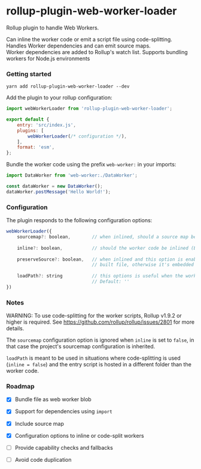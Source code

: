 # rollup-plugin-web-worker-loader

Rollup plugin to handle Web Workers.

Can inline the worker code or emit a script file using code-splitting.  
Handles Worker dependencies and can emit source maps.  
Worker dependencies are added to Rollup's watch list. 
Supports bundling workers for Node.js environments 

### Getting started

```
yarn add rollup-plugin-web-worker-loader --dev
```

Add the plugin to your rollup configuration:

```javascript
import webWorkerLoader from 'rollup-plugin-web-worker-loader';

export default {
    entry: 'src/index.js',
    plugins: [ 
        webWorkerLoader(/* configuration */),
    ],
    format: 'esm',
};
```

Bundle the worker code using the prefix `web-worker:` in your imports:

```javascript
import DataWorker from 'web-worker:./DataWorker';

const dataWorker = new DataWorker();
dataWorker.postMessage('Hello World!');
```

### Configuration
The plugin responds to the following configuration options:
```javascript
webWorkerLoader({
    sourcemap?: boolean,        // when inlined, should a source map be included in the final output. Default: false
    
    inline?: boolean,           // should the worker code be inlined (Base64). Default: true
    
    preserveSource?: boolean,   // when inlined and this option is enabled, the full source code is included in the
                                // built file, otherwise it's embedded as a base64 string. Default: false
                                
    loadPath?: string           // this options is useful when the worker scripts need to be loaded from another folder.
                                // Default: ''
})
```

### Notes
WARNING: To use code-splitting for the worker scripts, Rollup v1.9.2 or higher is required. See https://github.com/rollup/rollup/issues/2801 for more details.

The `sourcemap` configuration option is ignored when `inline` is set to `false`, in that case the project's sourcemap configuration is inherited.

`loadPath` is meant to be used in situations where code-splitting is used (`inline = false`) and the entry script is hosted in a different folder than the worker code.  


### Roadmap
- [x] Bundle file as web worker blob
- [x] Support for dependencies using `import`
- [x] Include source map
- [x] Configuration options to inline or code-split workers
- [ ] Provide capability checks and fallbacks
- [ ] Avoid code duplication


